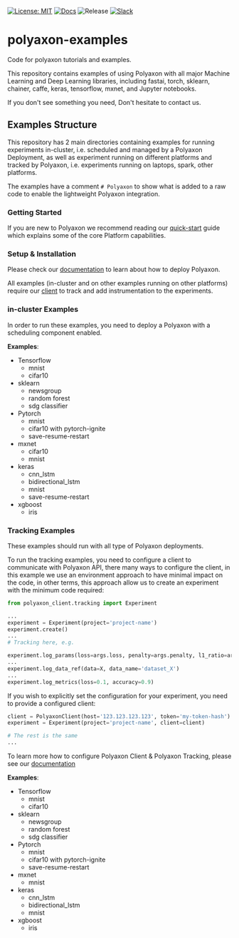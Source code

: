 [![License: MIT](https://img.shields.io/badge/License-MIT-green.svg)](LICENSE)
[![Docs](https://img.shields.io/badge/docs-0.3.5-brightgreen.svg?style=flat)](https://docs.polyaxon.com)
![Release](https://img.shields.io/badge/release-0.3.5-brightgreen.svg?longCache=true)
[![Slack](https://img.shields.io/badge/chat-on%20slack-aadada.svg?logo=slack&longCache=true)](https://join.slack.com/t/polyaxon/shared_invite/enQtMzQ0ODc2MDg1ODc0LWY2ZTdkMTNmZjBlZmRmNjQxYmYwMTBiMDZiMWJhODI2ZTk0MDU4Mjg5YzA5M2NhYzc5ZjhiMjczMDllYmQ2MDg)


# polyaxon-examples

Code for polyaxon tutorials and examples.

This repository contains examples of using Polyaxon with all major Machine Learning and Deep Learning libraries, 
including fastai, torch, sklearn, chainer, caffe, keras, tensorflow, mxnet, and Jupyter notebooks.

If you don't see something you need, Don't hesitate to contact us.

## Examples Structure

This repository has 2 main directories containing examples for running experiments in-cluster, i.e. scheduled and managed by a Polyaxon Deployment, 
as well as experiment running on different platforms and tracked by Polyaxon, i.e. experiments running on laptops, spark, other platforms.

The examples have a comment `# Polyaxon` to show what is added to a raw code to enable the lightweight Polyaxon integration.

### Getting Started

If you are new to Polyaxon we recommend reading our [quick-start](https://docs.polyaxon.com/quick_start/) guide which explains some of the core Platform capabilities.

### Setup & Installation

Please check our [documentation](https://docs.polyaxon.com) to learn about how to deploy Polyaxon.

All examples (in-cluster and on other examples running on other platforms) require our [client](https://github.com/polyaxon/polyaxon-client) to track and add instrumentation to the experiments.
 
### in-cluster Examples

In order to run these examples, you need to deploy a Polyaxon with a scheduling component enabled.

**Examples**:

 * Tensorflow
    * mnist
    * cifar10
 * sklearn
    * newsgroup
    * random forest
    * sdg classifier
 * Pytorch
    * mnist
    * cifar10 with pytorch-ignite
    * save-resume-restart
 * mxnet
    * cifar10
    * mnist
 * keras
    * cnn_lstm
    * bidirectional_lstm
    * mnist
    * save-resume-restart
 * xgboost
    * iris

### Tracking Examples

These examples should run with all type of Polyaxon deployments.

To run the tracking examples, you need to configure a client to communicate with Polyaxon API, 
there many ways to configure the client, in this example we use an environment approach to have minimal impact on the code, 
in other terms, this approach allow us to create an experiment with the minimum code required:

```python
from polyaxon_client.tracking import Experiment

...
experiment = Experiment(project='project-name')
experiment.create()
...
# Tracking here, e.g.

experiment.log_params(loss=args.loss, penalty=args.penalty, l1_ratio=args.l1_ratio, max_iter=args.max_iter, tol=args.tol)
...
experiment.log_data_ref(data=X, data_name='dataset_X')
...
experiment.log_metrics(loss=0.1, accuracy=0.9)
```

If you wish to explicitly set the configuration for your experiment, you need to provide a configured client:

```python
client = PolyaxonClient(host='123.123.123.123', token='my-token-hash')  # See other params, i.e. http_port, ws_port, ...
experiment = Experiment(project='project-name', client=client)

# The rest is the same
...
``` 

To learn more how to configure Polyaxon Client & Polyaxon Tracking, please see our [documentation](https://docs.polyaxon.com)

**Examples**:

 * Tensorflow
    * mnist
    * cifar10
 * sklearn
    * newsgroup
    * random forest
    * sdg classifier
 * Pytorch
    * mnist
    * cifar10 with pytorch-ignite
    * save-resume-restart
 * mxnet
    * mnist
 * keras
    * cnn_lstm
    * bidirectional_lstm
    * mnist
 * xgboost
    * iris
